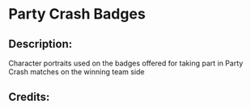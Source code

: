 # Party Crash Badges

## Description: 

Character portraits used on the badges offered for taking part in Party Crash matches on the winning team side

## Credits: 



